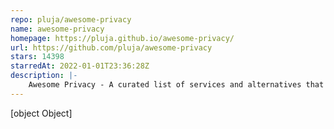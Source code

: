 ```yaml
---
repo: pluja/awesome-privacy
name: awesome-privacy
homepage: https://pluja.github.io/awesome-privacy/
url: https://github.com/pluja/awesome-privacy
stars: 14398
starredAt: 2022-01-01T23:36:28Z
description: |-
    Awesome Privacy - A curated list of services and alternatives that respect your privacy because PRIVACY MATTERS.
---
```


[object Object]

